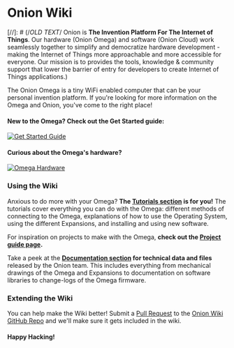 # Onion Wiki

[//]: # (/*OLD TEXT*/ Onion is **The Invention Platform For The Internet of Things**. Our hardware (Onion Omega) and software (Onion Cloud) work seamlessly together to simplify and democratize hardware development - making the Internet of Things more approachable and more accessible for everyone. Our mission is to provides the tools, knowledge & community support that lower the barrier of entry for developers to create Internet of Things applications.)

The Onion Omega is a tiny WiFi enabled computer that can be your personal invention platform. If you're looking for more information on the Omega and Onion, you've come to the right place!


#### New to the Omega? Check out the Get Started guide:

[![Get Started Guide](http://i.imgur.com/vG9e4yX.jpg)](./Get-Started)


#### Curious about the Omega's hardware?
[![Omega Hardware](http://i.imgur.com/rZgiCQB.png)](./Documentation/Hardware/Omega-Hardware)




### Using the Wiki

Anxious to do more with your Omega? **The [Tutorials section](./Tutorials/Contents) is for you!** The tutorials cover everything you can do with the Omega: different methods of connecting to the Omega, explanations of how to use the Operating System, using the different Expansions, and installing and using new software.


For inspiration on projects to make with the Omega, **check out the [Project guide page](./Documentation/Contents).** 


Take a peek at the **[Documentation section](./Documentation/Contents) for technical data and files** released by the Onion team. This includes everything from mechanical drawings of the Omega and Expansions to documentation on software libraries to change-logs of the Omega firmware.




### Extending the Wiki

You can help make the Wiki better! Submit a [Pull Request](https://help.github.com/articles/creating-a-pull-request/) to the [Onion Wiki GitHub Repo](https://github.com/OnionIoT/wiki) and we'll make sure it gets included in the wiki.



#### Happy Hacking!

